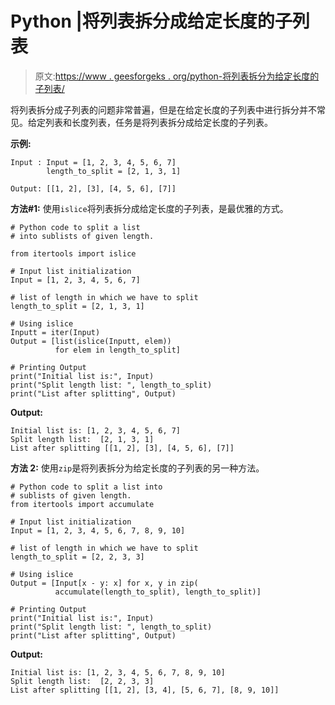 # Python |将列表拆分成给定长度的子列表

> 原文:[https://www . geesforgeks . org/python-将列表拆分为给定长度的子列表/](https://www.geeksforgeeks.org/python-split-a-list-into-sublists-of-given-lengths/)

将列表拆分成子列表的问题非常普遍，但是在给定长度的子列表中进行拆分并不常见。给定列表和长度列表，任务是将列表拆分成给定长度的子列表。

**示例:**

```
Input : Input = [1, 2, 3, 4, 5, 6, 7]
        length_to_split = [2, 1, 3, 1]

Output: [[1, 2], [3], [4, 5, 6], [7]]

```

**方法#1:** 使用`islice`将列表拆分成给定长度的子列表，是最优雅的方式。

```
# Python code to split a list
# into sublists of given length.

from itertools import islice

# Input list initialization
Input = [1, 2, 3, 4, 5, 6, 7]

# list of length in which we have to split
length_to_split = [2, 1, 3, 1]

# Using islice
Inputt = iter(Input)
Output = [list(islice(Inputt, elem))
          for elem in length_to_split]

# Printing Output
print("Initial list is:", Input)
print("Split length list: ", length_to_split)
print("List after splitting", Output)
```

**Output:**

```
Initial list is: [1, 2, 3, 4, 5, 6, 7]
Split length list:  [2, 1, 3, 1]
List after splitting [[1, 2], [3], [4, 5, 6], [7]]

```

**方法 2:** 使用`zip`是将列表拆分为给定长度的子列表的另一种方法。

```
# Python code to split a list into
# sublists of given length.
from itertools import accumulate

# Input list initialization
Input = [1, 2, 3, 4, 5, 6, 7, 8, 9, 10]

# list of length in which we have to split
length_to_split = [2, 2, 3, 3]

# Using islice
Output = [Input[x - y: x] for x, y in zip(
          accumulate(length_to_split), length_to_split)]

# Printing Output
print("Initial list is:", Input)
print("Split length list: ", length_to_split)
print("List after splitting", Output)
```

**Output:**

```
Initial list is: [1, 2, 3, 4, 5, 6, 7, 8, 9, 10]
Split length list:  [2, 2, 3, 3]
List after splitting [[1, 2], [3, 4], [5, 6, 7], [8, 9, 10]]

```